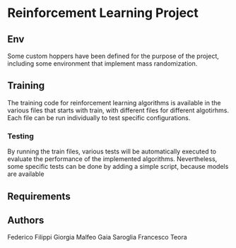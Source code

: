 # Reinforcement Learning Project
## Env
Some custom hoppers have been defined for the purpose of the project, including some environment that implement mass randomization.

## Training

The training code for reinforcement learning algorithms is available in the various files that starts with train, with different files for different algotirhms. Each file can be run individually to test specific configurations.

### Testing

By running the train files, various tests will be automatically executed to evaluate the performance of the implemented algorithms. Nevertheless, some specific tests can be done by adding a simple script, because models are available
## Requirements

## Authors
Federico Filippi 
Giorgia Malfeo
Gaia Saroglia
Francesco Teora
